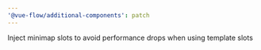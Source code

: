```yaml
---
'@vue-flow/additional-components': patch
---
```


Inject minimap slots to avoid performance drops when using template slots
